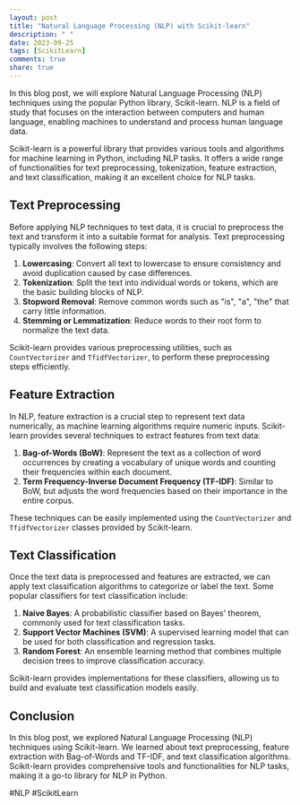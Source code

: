 ```yaml
---
layout: post
title: "Natural Language Processing (NLP) with Scikit-learn"
description: " "
date: 2023-09-25
tags: [ScikitLearn]
comments: true
share: true
---
```


In this blog post, we will explore Natural Language Processing (NLP) techniques using the popular Python library, Scikit-learn. NLP is a field of study that focuses on the interaction between computers and human language, enabling machines to understand and process human language data.

Scikit-learn is a powerful library that provides various tools and algorithms for machine learning in Python, including NLP tasks. It offers a wide range of functionalities for text preprocessing, tokenization, feature extraction, and text classification, making it an excellent choice for NLP tasks.

## Text Preprocessing

Before applying NLP techniques to text data, it is crucial to preprocess the text and transform it into a suitable format for analysis. Text preprocessing typically involves the following steps:

1. **Lowercasing**: Convert all text to lowercase to ensure consistency and avoid duplication caused by case differences.
2. **Tokenization**: Split the text into individual words or tokens, which are the basic building blocks of NLP.
3. **Stopword Removal**: Remove common words such as "is", "a", "the" that carry little information.
4. **Stemming or Lemmatization**: Reduce words to their root form to normalize the text data.

Scikit-learn provides various preprocessing utilities, such as `CountVectorizer` and `TfidfVectorizer`, to perform these preprocessing steps efficiently.

## Feature Extraction

In NLP, feature extraction is a crucial step to represent text data numerically, as machine learning algorithms require numeric inputs. Scikit-learn provides several techniques to extract features from text data:

1. **Bag-of-Words (BoW)**: Represent the text as a collection of word occurrences by creating a vocabulary of unique words and counting their frequencies within each document.
2. **Term Frequency-Inverse Document Frequency (TF-IDF)**: Similar to BoW, but adjusts the word frequencies based on their importance in the entire corpus.

These techniques can be easily implemented using the `CountVectorizer` and `TfidfVectorizer` classes provided by Scikit-learn.

## Text Classification

Once the text data is preprocessed and features are extracted, we can apply text classification algorithms to categorize or label the text. Some popular classifiers for text classification include:

1. **Naive Bayes**: A probabilistic classifier based on Bayes' theorem, commonly used for text classification tasks.
2. **Support Vector Machines (SVM)**: A supervised learning model that can be used for both classification and regression tasks.
3. **Random Forest**: An ensemble learning method that combines multiple decision trees to improve classification accuracy.

Scikit-learn provides implementations for these classifiers, allowing us to build and evaluate text classification models easily.

## Conclusion

In this blog post, we explored Natural Language Processing (NLP) techniques using Scikit-learn. We learned about text preprocessing, feature extraction with Bag-of-Words and TF-IDF, and text classification algorithms. Scikit-learn provides comprehensive tools and functionalities for NLP tasks, making it a go-to library for NLP in Python.

#NLP #ScikitLearn
